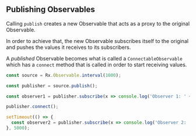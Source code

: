 ## Publishing Observables

Calling `publish` creates a new Observable that acts as a proxy to the original Observable.

In order to achieve that, the new Observable subscribes itself to the original and pushes the values it receives to its subscribers.

A *published* Observable becomes what is called a `ConnectableObservable` which has a `connect` method that is called in order to start receiving values.

```javascript
const source = Rx.Observable.interval(1000); 

const publisher = source.publish();

const observer1 = publisher.subscribe(x => console.log('Observer 1: ' + x));

publisher.connect();

setTimeout(() => {
  const observer2 = publisher.subscribe(x => console.log('Observer 2: ' + x));
}, 5000);
```

